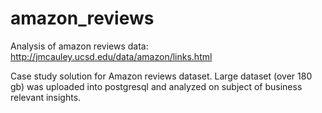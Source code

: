 # amazon_reviews
Analysis of amazon reviews data: http://jmcauley.ucsd.edu/data/amazon/links.html

Case study solution for Amazon reviews dataset.
Large dataset (over 180 gb) was uploaded into postgresql and analyzed on subject of business relevant insights.

